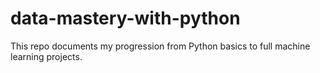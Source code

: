 # data-mastery-with-python
This repo documents my progression from Python basics to full machine learning projects.
